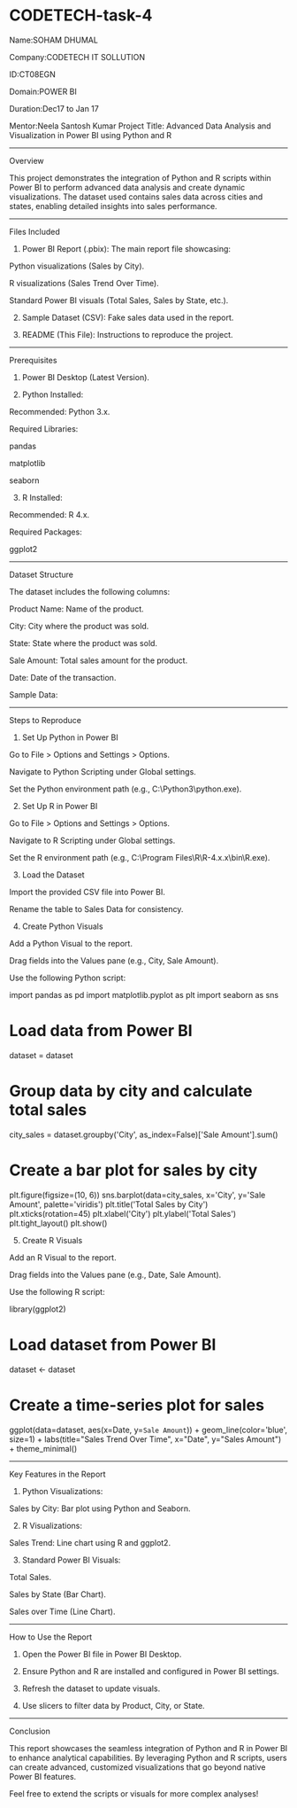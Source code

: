 # CODETECH-task-4


Name:SOHAM DHUMAL

Company:CODETECH IT SOLLUTION

ID:CT08EGN

Domain:POWER BI

Duration:Dec17 to Jan 17

Mentor:Neela Santosh Kumar
Project Title: Advanced Data Analysis and Visualization in Power BI using Python and R


---

Overview

This project demonstrates the integration of Python and R scripts within Power BI to perform advanced data analysis and create dynamic visualizations. The dataset used contains sales data across cities and states, enabling detailed insights into sales performance.


---

Files Included

1. Power BI Report (.pbix): The main report file showcasing:

Python visualizations (Sales by City).

R visualizations (Sales Trend Over Time).

Standard Power BI visuals (Total Sales, Sales by State, etc.).



2. Sample Dataset (CSV): Fake sales data used in the report.


3. README (This File): Instructions to reproduce the project.




---

Prerequisites

1. Power BI Desktop (Latest Version).


2. Python Installed:

Recommended: Python 3.x.

Required Libraries:

pandas

matplotlib

seaborn




3. R Installed:

Recommended: R 4.x.

Required Packages:

ggplot2






---

Dataset Structure

The dataset includes the following columns:

Product Name: Name of the product.

City: City where the product was sold.

State: State where the product was sold.

Sale Amount: Total sales amount for the product.

Date: Date of the transaction.


Sample Data:


---

Steps to Reproduce

1. Set Up Python in Power BI

Go to File > Options and Settings > Options.

Navigate to Python Scripting under Global settings.

Set the Python environment path (e.g., C:\Python3\python.exe).


2. Set Up R in Power BI

Go to File > Options and Settings > Options.

Navigate to R Scripting under Global settings.

Set the R environment path (e.g., C:\Program Files\R\R-4.x.x\bin\R.exe).


3. Load the Dataset

Import the provided CSV file into Power BI.

Rename the table to Sales Data for consistency.


4. Create Python Visuals

Add a Python Visual to the report.

Drag fields into the Values pane (e.g., City, Sale Amount).

Use the following Python script:

import pandas as pd
import matplotlib.pyplot as plt
import seaborn as sns

# Load data from Power BI
dataset = dataset

# Group data by city and calculate total sales
city_sales = dataset.groupby('City', as_index=False)['Sale Amount'].sum()

# Create a bar plot for sales by city
plt.figure(figsize=(10, 6))
sns.barplot(data=city_sales, x='City', y='Sale Amount', palette='viridis')
plt.title('Total Sales by City')
plt.xticks(rotation=45)
plt.xlabel('City')
plt.ylabel('Total Sales')
plt.tight_layout()
plt.show()


5. Create R Visuals

Add an R Visual to the report.

Drag fields into the Values pane (e.g., Date, Sale Amount).

Use the following R script:

library(ggplot2)

# Load dataset from Power BI
dataset <- dataset

# Create a time-series plot for sales
ggplot(data=dataset, aes(x=Date, y=`Sale Amount`)) +
  geom_line(color='blue', size=1) +
  labs(title="Sales Trend Over Time", x="Date", y="Sales Amount") +
  theme_minimal()



---

Key Features in the Report

1. Python Visualizations:

Sales by City: Bar plot using Python and Seaborn.



2. R Visualizations:

Sales Trend: Line chart using R and ggplot2.



3. Standard Power BI Visuals:

Total Sales.

Sales by State (Bar Chart).

Sales over Time (Line Chart).





---

How to Use the Report

1. Open the Power BI file in Power BI Desktop.


2. Ensure Python and R are installed and configured in Power BI settings.


3. Refresh the dataset to update visuals.


4. Use slicers to filter data by Product, City, or State.




---

Conclusion

This report showcases the seamless integration of Python and R in Power BI to enhance analytical capabilities. By leveraging Python and R scripts, users can create advanced, customized visualizations that go beyond native Power BI features.

Feel free to extend the scripts or visuals for more complex analyses!

